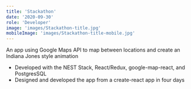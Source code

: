 ```yaml
---
title: 'Stackathon'
date: '2020-09-30'
role: 'Developer'
image: 'images/Stackathon-title.jpg'
mobileImage: 'images/Stackathon-title-mobile.jpg'
---
```


An app using Google Maps API to map between locations and create an Indiana Jones style animation
- Developed with the NEST Stack, React/Redux, google-map-react, and PostgresSQL
- Designed and developed the app from a create-react app in four days